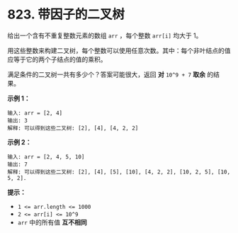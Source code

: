 # 823. 带因子的二叉树

给出一个含有不重复整数元素的数组 `arr` ，每个整数 `arr[i]` 均大于 1。

用这些整数来构建二叉树，每个整数可以使用任意次数。其中：每个非叶结点的值应等于它的两个子结点的值的乘积。

满足条件的二叉树一共有多少个？答案可能很大，返回 **对** `10^9 + 7` **取余** 的结果。

**示例 1：**

```()
输入: arr = [2, 4]
输出: 3
解释: 可以得到这些二叉树: [2], [4], [4, 2, 2]
```

**示例 2：**

```()
输入: arr = [2, 4, 5, 10]
输出: 7
解释: 可以得到这些二叉树: [2], [4], [5], [10], [4, 2, 2], [10, 2, 5], [10, 5, 2].
```

**提示：**

- `1 <= arr.length <= 1000`
- `2 <= arr[i] <= 10^9`
- `arr` 中的所有值 **互不相同**
